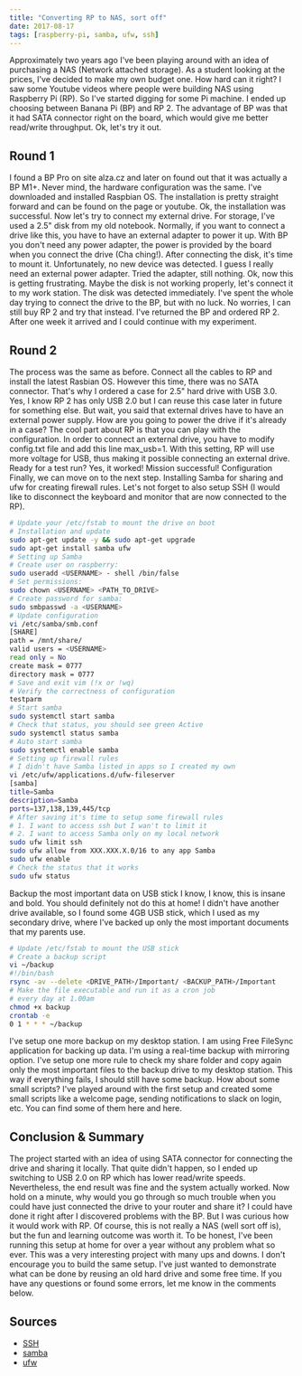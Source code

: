 ```yaml
---
title: "Converting RP to NAS, sort off"
date: 2017-08-17
tags: [raspberry-pi, samba, ufw, ssh]
---
```


Approximately two years ago I've been playing around with an idea of purchasing a NAS (Network attached storage). As a student looking at the prices, I've decided to make my own budget one. How hard can it  right?
I saw some Youtube videos where people were building NAS using Raspberry Pi (RP). So I've started digging for some Pi machine. I ended up choosing between Banana Pi (BP) and RP 2. The advantage of BP was that it had SATA connector right on the board, which would give me better read/write throughput. Ok, let's try it out.

## Round 1

I found a BP Pro on site alza.cz and later on found out that it was actually a BP M1+. Never mind, the hardware configuration was the same. I've downloaded and installed Raspbian OS. The installation is pretty straight forward and can be found on the page or youtube.
Ok, the installation was successful. Now let's try to connect my external drive. For storage, I've used a 2.5" disk from my old notebook. Normally, if you want to connect a drive like this, you have to have an external adapter to power it up. With BP you don't need any power adapter, the power is provided by the board when you connect the drive (Cha ching!). After connecting the disk, it's time to mount it.
Unfortunately, no new device was detected. I guess I really need an external power adapter. Tried the adapter, still nothing. Ok, now this is getting frustrating. Maybe the disk is not working properly, let's connect it to my work station. The disk was detected immediately. I've spent the whole day trying to connect the drive to the BP, but with no luck.
No worries, I can still buy RP 2 and try that instead. I've returned the BP and ordered RP 2. After one week it arrived and I could continue with my experiment.

## Round 2

The process was the same as before. Connect all the cables to RP and install the latest Rasbian OS. However this time, there was no SATA connector. That's why I ordered a case for 2.5" hard drive with USB 3.0. Yes, I know RP 2 has only USB 2.0 but I can reuse this case later in future for something else. But wait, you said that external drives have to have an external power supply. How are you going to power the drive if it's already in a case? The cool part about RP is that you can play with the configuration. In order to connect an external drive, you have to modify config.txt file and add this line max_usb=1. With this setting, RP will use more voltage for USB, thus making it possible connecting an external drive. Ready for a test run? Yes, it worked! Mission successful!
Configuration
Finally, we can move on to the next step. Installing Samba for sharing and ufw for creating firewall rules. Let's not forget to also setup SSH (I would like to disconnect the keyboard and monitor that are now connected to the RP).

```bash
# Update your /etc/fstab to mount the drive on boot
# Installation and update
sudo apt-get update -y && sudo apt-get upgrade
sudo apt-get install samba ufw
# Setting up Samba
# Create user on raspberry:
sudo useradd <USERNAME> - shell /bin/false
# Set permissions:
sudo chown <USERNAME> <PATH_TO_DRIVE>
# Create password for samba:
sudo smbpasswd -a <USERNAME>
# Update configuration
vi /etc/samba/smb.conf
[SHARE]
path = /mnt/share/
valid users = <USERNAME>
read only = No
create mask = 0777
directory mask = 0777
# Save and exit vim (!x or !wq)
# Verify the correctness of configuration
testparm
# Start samba
sudo systemctl start samba
# Check that status, you should see green Active
sudo systemctl status samba
# Auto start samba
sudo systemctl enable samba
# Setting up firewall rules
# I didn't have Samba listed in apps so I created my own 
vi /etc/ufw/applications.d/ufw-fileserver
[samba]
title=Samba
description=Samba
ports=137,138,139,445/tcp
# After saving it's time to setup some firewall rules
# 1. I want to access ssh but I wan't to limit it
# 2. I want to access Samba only on my local network
sudo ufw limit ssh
sudo ufw allow from XXX.XXX.X.0/16 to any app Samba
sudo ufw enable
# Check the status that it works
sudo ufw status
```

Backup the most important data on USB stick
I know, I know, this is insane and bold. You should definitely not do this at home! I didn't have another drive available, so I found some 4GB USB stick, which I used as my secondary drive, where I've backed up only the most important documents that my parents use.

```bash
# Update /etc/fstab to mount the USB stick
# Create a backup script
vi ~/backup
#!/bin/bash
rsync -av --delete <DRIVE_PATH>/Important/ <BACKUP_PATH>/Important
# Make the file executable and run it as a cron job 
# every day at 1.00am
chmod +x backup
crontab -e
0 1 * * * ~/backup
```

I've setup one more backup on my desktop station. I am using Free FileSync application for backing up data. I'm using a real-time backup with mirroring option. I've setup one more rule to check my share folder and copy again only the most important files to the backup drive to my desktop station. This way if everything fails, I should still have some backup.
How about some small scripts?
I've played around with the first setup and created some small scripts like a welcome page, sending notifications to slack on login, etc. You can find some of them here and here.

## Conclusion & Summary

The project started with an idea of using SATA connector for connecting the drive and sharing it locally. That quite didn't happen, so I ended up switching to USB 2.0 on RP which has lower read/write speeds. Nevertheless, the end result was fine and the system actually worked.
Now hold on a minute, why would you go through so much trouble when you could have just connected the drive to your router and share it?
I could have done it right after I discovered problems with the BP. But I was curious how it would work with RP. Of course, this is not really a NAS (well sort off is), but the fun and learning outcome was worth it. To be honest, I've been running this setup at home for over a year without any problem what so ever.
This was a very interesting project with many ups and downs. I don't encourage you to build the same setup. I've just wanted to demonstrate what can be done by reusing an old hard drive and some free time. If you have any questions or found some errors, let me know in the comments below.

## Sources

- [SSH](https://debian-administration.org/article/530/SSH_with_authentication_key_instead_of_password)
- [samba](https://help.ubuntu.com/community/How%20to%20Create%20a%20Network%20Share%20Via%20Samba%20Via%20CLI%20%28Command-line%20interface/Linux%20Terminal%29%20-%20Uncomplicated%2C%20Simple%20and%20Brief%20Way%21)
- [ufw](https://help.ubuntu.com/community/UFW)

